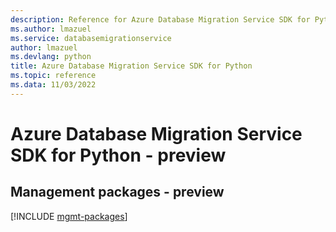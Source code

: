 ```yaml
---
description: Reference for Azure Database Migration Service SDK for Python
ms.author: lmazuel
ms.service: databasemigrationservice
author: lmazuel
ms.devlang: python
title: Azure Database Migration Service SDK for Python
ms.topic: reference
ms.data: 11/03/2022
---
```

# Azure Database Migration Service SDK for Python - preview

## Management packages - preview
[!INCLUDE [mgmt-packages](database-migration-service-mgmt-index.md)]
